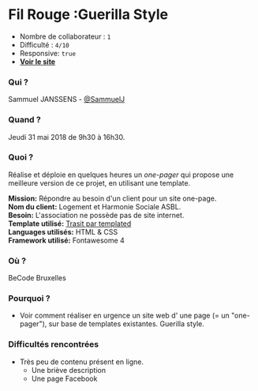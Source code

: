 # Fil Rouge :Guerilla Style

- Nombre de collaborateur : ``` 1 ```
- Difficulté : ``` 4/10 ```
- Responsive:  ``` true  ```
- [**Voir le site**](https://sammuelj.github.io/FilRouge-GuerillaStyle/)

### Qui ?
Sammuel JANSSENS - [@SammuelJ](https://github.com/SammuelJ)

### Quand ?
Jeudi 31 mai 2018 de 9h30 à 16h30.

### Quoi ?
Réalise et déploie en quelques heures un *one-pager* qui propose une meilleure version de ce projet, en utilisant une template.

**Mission:** Répondre au besoin d'un client pour un site one-page.  
**Nom du client:** Logement et Harmonie Sociale ASBL.  
**Besoin:** L'association ne possède pas de site internet.  
**Template utilisé:** [Trasit par templated](https://templated.co/transit)   
**Languages utilisés:** HTML & CSS  
**Framework utilisé:** Fontawesome 4  

### Où ?

BeCode Bruxelles

### Pourquoi ?

- Voir comment réaliser en urgence un site web d' une page (= un "one-pager"), sur base de templates existantes. Guerilla style.

### Difficultés rencontrées

- Très peu de contenu présent en ligne.
	- Une briève description
	- Une page Facebook
